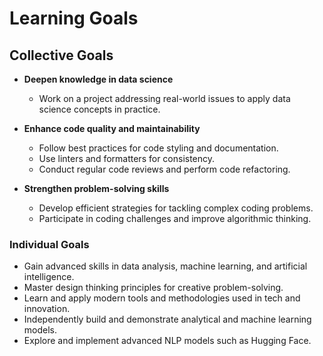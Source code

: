 # Learning Goals

## Collective Goals

- **Deepen knowledge in data science**  
  - Work on a project addressing real-world issues to apply data science concepts in practice.

- **Enhance code quality and maintainability**  
  - Follow best practices for code styling and documentation.  
  - Use linters and formatters for consistency.  
  - Conduct regular code reviews and perform code refactoring.

- **Strengthen problem-solving skills**  
  - Develop efficient strategies for tackling complex coding problems.  
  - Participate in coding challenges and improve algorithmic thinking.

### Individual Goals

- Gain advanced skills in data analysis, machine learning, and artificial intelligence.
- Master design thinking principles for creative problem-solving.
- Learn and apply modern tools and methodologies used in tech and innovation.
- Independently build and demonstrate analytical and machine learning models.
- Explore and implement advanced NLP models such as Hugging Face.
